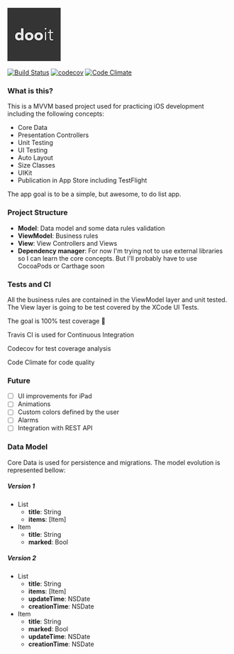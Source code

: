 ![dooit](icon/small-icon.png)

[![Build Status](https://travis-ci.org/ricardo0100/dooit-iOS.svg?branch=master)](https://travis-ci.org/ricardo0100/dooit-iOS)
[![codecov](https://codecov.io/gh/ricardo0100/dooit/branch/master/graph/badge.svg?precision=2)](https://codecov.io/gh/ricardo0100/dooit)
[![Code Climate](https://codeclimate.com/github/ricardo0100/dooit/badges/gpa.svg)](https://codeclimate.com/github/ricardo0100/dooit)

### What is this?

This is a MVVM based project used for practicing iOS development including the following concepts:
- Core Data
- Presentation Controllers
- Unit Testing
- UI Testing
- Auto Layout
- Size Classes
- UIKit
- Publication in App Store including TestFlight

The app goal is to be a simple, but awesome, to do list app.

### Project Structure
- **Model**: Data model and some data rules validation
- **ViewModel**: Business rules
- **View**: View Controllers and Views
- **Dependency manager**: For now I'm trying not to use external libraries so I can learn the core concepts. But I'll probably have to use CocoaPods or Carthage soon

### Tests and CI

All the business rules are contained in the ViewModel layer and unit tested. The View layer is going to be test covered by the XCode UI Tests.

The goal is 100% test coverage 🎯

Travis CI is used for Continuous Integration

Codecov for test coverage analysis

Code Climate for code quality

### Future

- [ ] UI improvements for iPad
- [ ] Animations
- [ ] Custom colors defined by the user
- [ ] Alarms
- [ ] Integration with REST API

### Data Model

Core Data is used for persistence and migrations. The model evolution is represented bellow:

##### Version 1
- List
  - __title__: String
  - __items__: [Item]
- Item
  - __title__: String
  - __marked__: Bool

##### Version 2

  - List
    - __title__: String
    - __items__: [Item]
    - __updateTime__: NSDate
    - __creationTime__: NSDate
  - Item
    - __title__: String
    - __marked__: Bool
    - __updateTime__: NSDate
    - __creationTime__: NSDate
